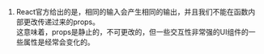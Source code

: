 1. React官方给出的是，相同的输入会产生相同的输出，并且我们不能在函数内部更改传递过来的props。  
这意味着，props是静止的，不可更改的，但一些交互性非常强的UI组件的一些属性是经常会变化的。
